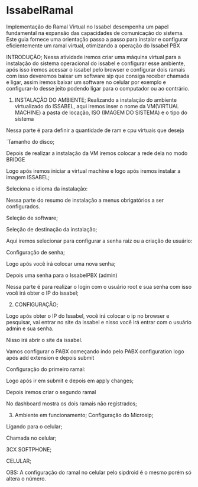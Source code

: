 # IssabelRamal
Implementação do Ramal Virtual no Issabel desempenha um papel fundamental na expansão das capacidades de comunicação do sistema.
Este guia fornece uma orientação passo a passo para instalar e configurar eficientemente um ramal virtual, otimizando a operação do Issabel PBX


INTRODUÇÃO; 
Nessa atividade iremos criar uma máquina virtual para a instalação do 
sistema operacional do issabel e configurar esse ambiente, após isso iremos 
acessar o issabel pelo browser e configurar dois ramais com isso deveremos baixar 
um software sip que consiga receber chamada e ligar, assim iremos baixar um 
software no celular por exemplo e configurar-lo desse jeito podendo ligar para o 
computador ou ao contrário.

1. INSTALAÇÃO DO AMBIENTE;
Realizando a instalação do ambiente virtualizado do ISSABEL, aqui iremos inser o 
nome da VM(VIRTUAL MACHINE) a pasta de locação, ISO (IMAGEM DO 
SISTEMA) e o tipo do sistema



Nessa parte é para definir a quantidade de ram e cpu virtuais que deseja



`Tamanho do disco;


Depois de realizar a instalação da VM iremos colocar a rede dela no modo BRIDGE



Logo após iremos iniciar a virtual machine e logo após iremos instalar a imagem 
ISSABEL;


Seleciona o idioma da instalação:


Nessa parte do resumo de instalação a menus obrigatórios a ser configurados.



Seleção de software;



Seleção de destinação da instalação;


Aqui iremos selecionar para configurar a senha raiz ou a criação de usuário:


Configuração de senha;


Logo após você irá colocar uma nova senha;



Depois uma senha para o IssabelPBX (admin)

Nessa parte é para realizar o login com o usuário root e sua senha com isso você irá 
obter o IP do issabel;



2. CONFIGURAÇÃO;

Logo após obter o IP do Issabel, você irá colocar o ip no browser e pesquisar, vai 
entrar no site da issabel e nisso você irá entrar com o usuário admin e sua senha.



Nisso irá abrir o site da issabel.




Vamos configurar o PABX começando indo pelo PABX configuration logo após add 
extension e depois submit



Configuração do primeiro ramal:



Logo após ir em submit e depois em apply changes;


Depois iremos criar o segundo ramal


No dashboard mostra os dois ramais não registrados;


3. Ambiente em funcionamento;
Configuração do Microsip;



Ligando para o celular;



Chamada no celular;





3CX SOFTPHONE;



CELULAR;

OBS: A configuração do ramal no celular pelo sipdroid é o mesmo porém só altera o número. 


